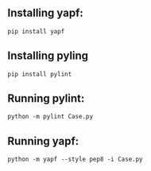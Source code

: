## Installing yapf:
`pip install yapf`

## Installing pyling
`pip install pylint`

## Running pylint:
`python -m pylint Case.py`

## Running yapf:
`python -m yapf --style pep8 -i Case.py`
